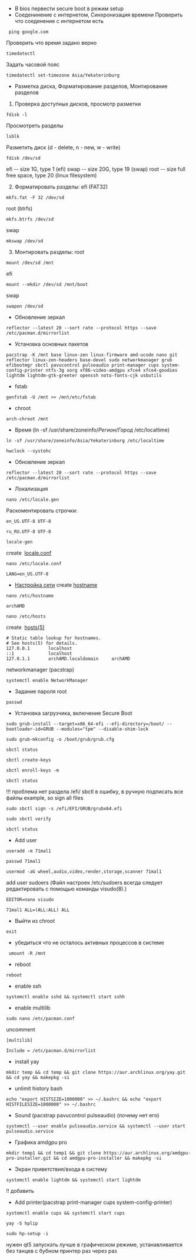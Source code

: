 - В bios первести secure boot в режим setup
- Соеденинение с интернетом, Синхронизация времени 
Проверить что соеденение с интернетом есть
```
 ping google.com
```

Проверить что время задано верно
```
timedatectl
```

Задать часовой пояс
```
timedatectl set-timezone Asia/Yekaterinburg
```

- Разметка диска, Форматирование разделов, Монтирование разделов
1. Проверка доступных дисков, просмотр разметки
```
fdisk -l
```

Просмотреть разделы
```
lsblk
```

Разметить диск  (d - delete, n - new, w - write)
```
fdisk /dev/sd
```
efi -- size 1G, type 1 (efi)
swap -- size 20G, type 19 (swap)
root -- size full free space, type 20 (linux filesystem) 

2. Форматировать разделы:
efi (FAT32)
```
mkfs.fat -F 32 /dev/sd
```

root (btrfs)
```
mkfs.btrfs /dev/sd
```

swap
```
mkswap /dev/sd
```

3. Монтировать разделы:
root
```
mount /dev/sd /mnt
```

efi 
```
mount --mkdir /dev/sd /mnt/boot
```

swap
```
swapon /dev/sd
```

- Обновление зеркал
```
reflector --latest 20 --sort rate --protocol https --save /etc/pacman.d/mirrorlist
```

- Установка основных пакетов
```
pacstrap -K /mnt base linux-zen linux-firmware amd-ucode nano git reflector linux-zen-headers base-devel sudo networkmanager grub efibootmgr sbctl pavucontrol pulseaudio print-manager cups system-config-printer ntfs-3g xorg xf86-video-amdgpu xfce4 xfce4-goodies lightdm lightdm-gtk-greeter openssh noto-fonts-cjk usbutils
```

- fstab 
```
genfstab -U /mnt >> /mnt/etc/fstab
```

- chroot
```
arch-chroot /mnt
```

- Время (ln -sf /usr/share/zoneinfo/_Регион_/_Город_ /etc/localtime)
```
ln -sf /usr/share/zoneinfo/Asia/Yekaterinburg /etc/localtime
```
```
hwclock --systohc
```

- Обновление зеркал
```
reflector --latest 20 --sort rate --protocol https --save /etc/pacman.d/mirrorlist
```

- Локализация
```
nano /etc/locale.gen
```
Раскоментировать строчки:
```
en_US.UTF-8 UTF-8
```
```
ru_RU.UTF-8 UTF-8
```

```
locale-gen
```

create  [locale.conf](https://man.archlinux.org/man/locale.conf.5)
```
nano /etc/locale.conf
```
```
LANG=en_US.UTF-8
```

- [Настройка сети](https://wiki.archlinux.org/title/Network_configuration_(Русский)#Управление_сетевым_подключением)
create [hostname](https://wiki.archlinux.org/title/Network_configuration_(%D0%A0%D1%83%D1%81%D1%81%D0%BA%D0%B8%D0%B9)#%D0%98%D0%BC%D1%8F_%D1%85%D0%BE%D1%81%D1%82%D0%B0 "Network configuration (Русский)")
```
nano /etc/hostname
```
```
archAMD
```


```
nano /etc/hosts
```
create  [hosts(5)](https://man.archlinux.org/man/hosts.5)
```
# Static table lookup for hostnames.
# See hosts(5) for details.
127.0.0.1       localhost
::1             localhost
127.0.1.1       archAMD.localdomain     archAMD
```

networkmanager (pacstrap)
```
systemctl enable NetworkManager
```

- Задание пароля root
```
passwd
```

- Установка загрузчика, включение Secure Boot
```
sudo grub-install --target=x86_64-efi --efi-directory=/boot/ --bootloader-id=GRUB --modules="tpm" --disable-shim-lock
```

```
sudo grub-mkconfig -o /boot/grub/grub.cfg
```

```
sbctl status
```

```
sbctl create-keys
```

```
sbctl enroll-keys -m
```

```
sbctl status
```


!!! проблема нет раздела /efi/ sbctl в ошибку, в ручную подписать все файлы
example, so sign all files
```
sudo sbctl sign -s /efi/EFI/GRUB/grubx64.efi
```
```
sudo sbctl verify
```
```
sbctl status
```

- Add user
```
useradd -m 71mal1
```
```
passwd 71mal1
```
```
usermod -aG wheel,audio,video,render,storage,scanner 71mal1
```

add user sudoers (Файл настроек /etc/sudoers всегда следует редактировать с помощью команды visudo(8).)
```
EDITOR=nano visudo
```
```
71mal1 ALL=(ALL:ALL) ALL
```


- Выйти из chroot
```
exit
```

- убедиться что не осталось активных процессов в системе 
```
 umount -R /mnt 
```

- reboot
```
reboot 
```

- enable ssh
```
systemctl enable sshd && systemctl start sshh
```

- enable multilib
```
sudo nano /etc/pacman.conf
```
uncomment
```
[multilib]
```
	Include = /etc/pacman.d/mirrorlist


- install yay 
```
mkdir temp && cd temp && git clone https://aur.archlinux.org/yay.git && cd yay && makepkg -si
```

- unlimit history bash
```
echo "export HISTSIZE=1000000" >> ~/.bashrc && echo "export HISTFILESIZE=1000000" >> ~/.bashrc
```

- Sound (pacstrap pavucontrol pulseaudio) (почему нет его)
```
systemctl --user enable pulseaudio.service && systemctl --user start pulseaudio.service
```

- Графика amdgpu pro
```
mkdir temp1 && cd temp1 && git clone https://aur.archlinux.org/amdgpu-pro-installer.git && cd amdgpu-pro-installer && makepkg -si
```


- Экран приветствия/входа в систему
```
systemctl enable lightdm && systemctl start lightdm
```


!! добавить

- Add printer(pacstrap print-manager cups system-config-printer)
```
systemctl enable cups && systemctl start cups
```
```
yay -S hplip
```
```
sudo hp-setup -i
```

нужен qt5 запускать лучше в графическом режиме, устанавливается без танцев с бубном принтер раз через раз
